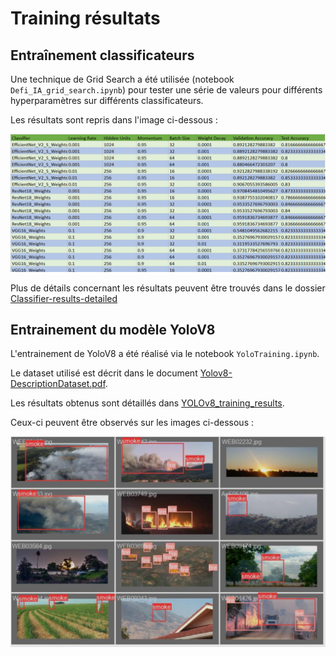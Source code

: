 # Training résultats

## Entraînement classificateurs

Une technique de Grid Search a été utilisée (notebook `Defi_IA_grid_search.ipynb`) pour tester une série de valeurs pour différents hyperparamètres sur différents classificateurs.

Les résultats sont repris dans l'image ci-dessous : 

<img src=https://github.com/loicreboursiere/HackIA_2024_GRP_2/blob/main/training/classifier/classifier-gridsearch-results.png width="700">

Plus de détails concernant les résultats peuvent être trouvés dans le dossier [Classifier-results-detailed](https://github.com/loicreboursiere/HackIA_2024_GRP_2/blob/main/training/classifier/Classifier-results-detailed)


## Entrainement du modèle YoloV8

L'entrainement de YoloV8 a été réalisé via le notebook `YoloTraining.ipynb`.

Le dataset utilisé est décrit dans le document [Yolov8-DescriptionDataset.pdf](https://github.com/loicreboursiere/HackIA_2024_GRP_2/blob/main/training/YoloV8/Yolov8-DescriptionDataset.pdf).

Les résultats obtenus sont détaillés dans [YOLOv8_training_results](https://github.com/loicreboursiere/HackIA_2024_GRP_2/blob/main/training/YoloV8/YOLOv8_training_results.pdf).

Ceux-ci peuvent être observés sur les images ci-dessous :

<img src=https://github.com/loicreboursiere/HackIA_2024_GRP_2/blob/main/training/YoloV8/YoloV8-results.png width="700">


